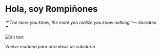 # Hola, soy Rompiñones

<!--STARTS_HERE_QUOTE_README-->
<i>❝“The more you know, the more you realize you know nothing.”— Socrates   ❞</i>
<!--ENDS_HERE_QUOTE_README-->

<!--START_SECTION:update_image-->
![alt text](https://raw.githubusercontent.com/focaalvarez/rompinones/main/.github/images/MVIMG_20220205_114654.jpg?raw=true)
<!--END_SECTION:update_image-->

*Vuelve mañana para otra dosis de sabiduría*
